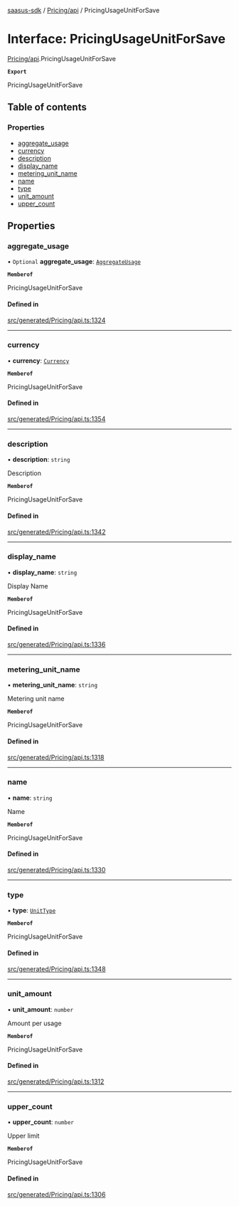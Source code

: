 [saasus-sdk](../README.md) / [Pricing/api](../modules/Pricing_api.md) / PricingUsageUnitForSave

# Interface: PricingUsageUnitForSave

[Pricing/api](../modules/Pricing_api.md).PricingUsageUnitForSave

**`Export`**

PricingUsageUnitForSave

## Table of contents

### Properties

- [aggregate\_usage](Pricing_api.PricingUsageUnitForSave.md#aggregate_usage)
- [currency](Pricing_api.PricingUsageUnitForSave.md#currency)
- [description](Pricing_api.PricingUsageUnitForSave.md#description)
- [display\_name](Pricing_api.PricingUsageUnitForSave.md#display_name)
- [metering\_unit\_name](Pricing_api.PricingUsageUnitForSave.md#metering_unit_name)
- [name](Pricing_api.PricingUsageUnitForSave.md#name)
- [type](Pricing_api.PricingUsageUnitForSave.md#type)
- [unit\_amount](Pricing_api.PricingUsageUnitForSave.md#unit_amount)
- [upper\_count](Pricing_api.PricingUsageUnitForSave.md#upper_count)

## Properties

### aggregate\_usage

• `Optional` **aggregate\_usage**: [`AggregateUsage`](../enums/Pricing_api.AggregateUsage.md)

**`Memberof`**

PricingUsageUnitForSave

#### Defined in

[src/generated/Pricing/api.ts:1324](https://github.com/saasus-platform/saasus-sdk-javascript/blob/c67ac22/src/generated/Pricing/api.ts#L1324)

___

### currency

• **currency**: [`Currency`](../enums/Pricing_api.Currency.md)

**`Memberof`**

PricingUsageUnitForSave

#### Defined in

[src/generated/Pricing/api.ts:1354](https://github.com/saasus-platform/saasus-sdk-javascript/blob/c67ac22/src/generated/Pricing/api.ts#L1354)

___

### description

• **description**: `string`

Description

**`Memberof`**

PricingUsageUnitForSave

#### Defined in

[src/generated/Pricing/api.ts:1342](https://github.com/saasus-platform/saasus-sdk-javascript/blob/c67ac22/src/generated/Pricing/api.ts#L1342)

___

### display\_name

• **display\_name**: `string`

Display Name

**`Memberof`**

PricingUsageUnitForSave

#### Defined in

[src/generated/Pricing/api.ts:1336](https://github.com/saasus-platform/saasus-sdk-javascript/blob/c67ac22/src/generated/Pricing/api.ts#L1336)

___

### metering\_unit\_name

• **metering\_unit\_name**: `string`

Metering unit name

**`Memberof`**

PricingUsageUnitForSave

#### Defined in

[src/generated/Pricing/api.ts:1318](https://github.com/saasus-platform/saasus-sdk-javascript/blob/c67ac22/src/generated/Pricing/api.ts#L1318)

___

### name

• **name**: `string`

Name

**`Memberof`**

PricingUsageUnitForSave

#### Defined in

[src/generated/Pricing/api.ts:1330](https://github.com/saasus-platform/saasus-sdk-javascript/blob/c67ac22/src/generated/Pricing/api.ts#L1330)

___

### type

• **type**: [`UnitType`](../enums/Pricing_api.UnitType.md)

**`Memberof`**

PricingUsageUnitForSave

#### Defined in

[src/generated/Pricing/api.ts:1348](https://github.com/saasus-platform/saasus-sdk-javascript/blob/c67ac22/src/generated/Pricing/api.ts#L1348)

___

### unit\_amount

• **unit\_amount**: `number`

Amount per usage

**`Memberof`**

PricingUsageUnitForSave

#### Defined in

[src/generated/Pricing/api.ts:1312](https://github.com/saasus-platform/saasus-sdk-javascript/blob/c67ac22/src/generated/Pricing/api.ts#L1312)

___

### upper\_count

• **upper\_count**: `number`

Upper limit

**`Memberof`**

PricingUsageUnitForSave

#### Defined in

[src/generated/Pricing/api.ts:1306](https://github.com/saasus-platform/saasus-sdk-javascript/blob/c67ac22/src/generated/Pricing/api.ts#L1306)
